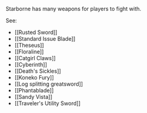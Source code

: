 Starborne has many weapons for players to fight with.

See:
- [[Rusted Sword]]
- [[Standard Issue Blade]]
- [[Theseus]]
- [[Floraline]]
- [[Catgirl Claws]]
- [[Cyberinth]]
- [[Death's Sickles]]
- [[Koneko Fury]]
- [[Log splitting greatsword]]
- [[Phantablade]]
- [[Sandy Vista]]
- [[Traveler's Utility Sword]]
